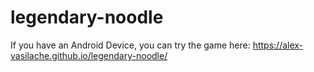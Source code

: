 # legendary-noodle
If you have an Android Device, you can try the game here:
https://alex-vasilache.github.io/legendary-noodle/
